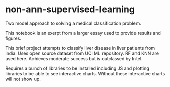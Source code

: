 # non-ann-supervised-learning
Two model approach to solving a medical classification problem.

This notebook is an exerpt from a larger essay used to provide results and figures.

This brief project attempts to classify liver disease in liver patients from india. Uses open source dataset from UCI ML repository.
RF and KNN are used here.
Achieves moderate success but is outclassed by Intel.

Requires a bunch of libraries to be installed including JS and plotting libraries to be able to see interactive charts. Without these interactive charts will not show up.
